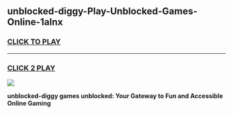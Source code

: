 
## unblocked-diggy-Play-Unblocked-Games-Online-1alnx
<h3>
<a href="https://premium76.site?title=unblocked-diggy&ref=25A">CLICK TO PLAY</a></h3>
<hr>

<h3>
<a href="https://premium76.site?title=unblocked-diggy&ref=25A">CLICK 2 PLAY</a>
  
</h3>

<a href="https://premium76.site?title=unblocked-diggy&ref=25A"><img src="https://clearcache.store/games.png"></a>


**unblocked-diggy games unblocked: Your Gateway to Fun and Accessible Online Gaming**
